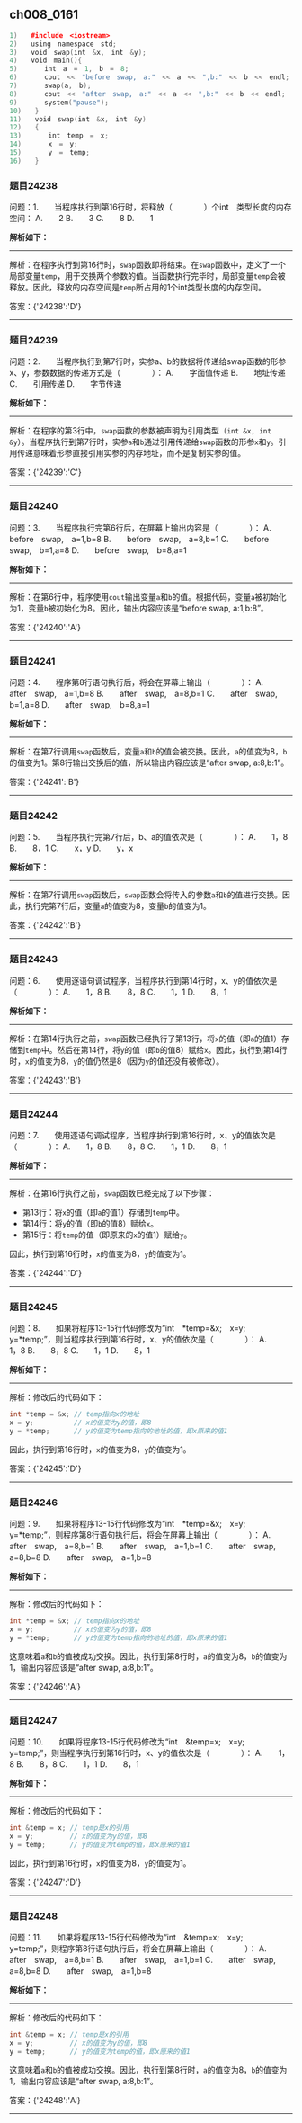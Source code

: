 ## ch008_0161
``` c++
1)　　#include　<iostream>
2)　　using　namespace　std;
3)　　void　swap(int　&x,　int　&y);
4)　　void　main(){
5)　　　　int　a　=　1,　b　=　8;
6)　　　　cout　<<　"before　swap,　a:"　<<　a　<<　",b:"　<<　b　<<　endl;
7)　　　　swap(a,　b);
8)　　　　cout　<<　"after　swap,　a:"　<<　a　<<　",b:"　<<　b　<<　endl;
9)　　　　system("pause");
10)　　}
11)　　void　swap(int　&x,　int　&y)
12)　　{
13)　　　　int　temp　=　x;
14)　　　　x　=　y;
15)　　　　y　=　temp;
16)　　}

```
### 题目24238
问题：1.　　当程序执行到第16行时，将释放（　　　　）个int　类型长度的内存空间：
A.　　2
B.　　3
C.　　8
D.　　1


**解析如下：**

------

解析：在程序执行到第16行时，`swap`函数即将结束。在`swap`函数中，定义了一个局部变量`temp`，用于交换两个参数的值。当函数执行完毕时，局部变量`temp`会被释放。因此，释放的内存空间是`temp`所占用的1个int类型长度的内存空间。

答案：{'24238':'D'}

------

### 题目24239
问题：2.　　当程序执行到第7行时，实参a、b的数据将传递给swap函数的形参x、y，参数数据的传递方式是（　　　　）：
A.　　字面值传递
B.　　地址传递
C.　　引用传递
D.　　字节传递


**解析如下：**

------

解析：在程序的第3行中，`swap`函数的参数被声明为引用类型（`int &x, int &y`）。当程序执行到第7行时，实参`a`和`b`通过引用传递给`swap`函数的形参`x`和`y`。引用传递意味着形参直接引用实参的内存地址，而不是复制实参的值。

答案：{'24239':'C'}

------

### 题目24240
问题：3.　　当程序执行完第6行后，在屏幕上输出内容是（　　　　）：
A.　　before　swap,　a=1,b=8
B.　　before　swap,　a=8,b=1
C.　　before　swap,　b=1,a=8
D.　　before　swap,　b=8,a=1


**解析如下：**

------

解析：在第6行中，程序使用`cout`输出变量`a`和`b`的值。根据代码，变量`a`被初始化为1，变量`b`被初始化为8。因此，输出内容应该是“before swap, a:1,b:8”。

答案：{'24240':'A'}

------

### 题目24241
问题：4.　　程序第8行语句执行后，将会在屏幕上输出（　　　　）：
A.　　after　swap,　a=1,b=8
B.　　after　swap,　a=8,b=1
C.　　after　swap,　b=1,a=8
D.　　after　swap,　b=8,a=1


**解析如下：**

------

解析：在第7行调用`swap`函数后，变量`a`和`b`的值会被交换。因此，`a`的值变为8，`b`的值变为1。第8行输出交换后的值，所以输出内容应该是“after swap, a:8,b:1”。

答案：{'24241':'B'}

------

### 题目24242
问题：5.　　当程序执行完第7行后，b、a的值依次是（　　　　）：
A.　　1，8
B.　　8，1
C.　　x，y
D.　　y，x


**解析如下：**

------

解析：在第7行调用`swap`函数后，`swap`函数会将传入的参数`a`和`b`的值进行交换。因此，执行完第7行后，变量`a`的值变为8，变量`b`的值变为1。

答案：{'24242':'B'}

------

### 题目24243
问题：6.　　使用逐语句调试程序，当程序执行到第14行时，x、y的值依次是（　　　　）：
A.　　1，8
B.　　8，8
C.　　1，1
D.　　8，1


**解析如下：**

------

解析：在第14行执行之前，`swap`函数已经执行了第13行，将`x`的值（即`a`的值1）存储到`temp`中。然后在第14行，将`y`的值（即`b`的值8）赋给`x`。因此，执行到第14行时，`x`的值变为8，`y`的值仍然是8（因为`y`的值还没有被修改）。

答案：{'24243':'B'}

------

### 题目24244
问题：7.　　使用逐语句调试程序，当程序执行到第16行时，x、y的值依次是（　　　　）：
A.　　1，8
B.　　8，8
C.　　1，1
D.　　8，1


**解析如下：**

------

解析：在第16行执行之前，`swap`函数已经完成了以下步骤：
- 第13行：将`x`的值（即`a`的值1）存储到`temp`中。
- 第14行：将`y`的值（即`b`的值8）赋给`x`。
- 第15行：将`temp`的值（即原来的`x`的值1）赋给`y`。

因此，执行到第16行时，`x`的值变为8，`y`的值变为1。

答案：{'24244':'D'}

------

### 题目24245
问题：8.　　如果将程序13-15行代码修改为“int　*temp=&x;　x=y;　y=*temp;”，则当程序执行到第16行时，x、y的值依次是（　　　　）：
A.　　1，8
B.　　8，8
C.　　1，1
D.　　8，1


**解析如下：**

------

解析：修改后的代码如下：
```cpp
int *temp = &x; // temp指向x的地址
x = y;          // x的值变为y的值，即8
y = *temp;      // y的值变为temp指向的地址的值，即x原来的值1
```
因此，执行到第16行时，`x`的值变为8，`y`的值变为1。

答案：{'24245':'D'}

------

### 题目24246
问题：9.　　如果将程序13-15行代码修改为“int　*temp=&x;　x=y;　y=*temp;”，则程序第8行语句执行后，将会在屏幕上输出（　　　　）：
A.　　after　swap,　a=8,b=1
B.　　after　swap,　a=1,b=1
C.　　after　swap,　a=8,b=8
D.　　after　swap,　a=1,b=8


**解析如下：**

------

解析：修改后的代码如下：
```cpp
int *temp = &x; // temp指向x的地址
x = y;          // x的值变为y的值，即8
y = *temp;      // y的值变为temp指向的地址的值，即x原来的值1
```
这意味着`a`和`b`的值被成功交换。因此，执行到第8行时，`a`的值变为8，`b`的值变为1，输出内容应该是“after swap, a:8,b:1”。

答案：{'24246':'A'}

------

### 题目24247
问题：10.　　如果将程序13-15行代码修改为“int　&temp=x;　x=y;　y=temp;”，则当程序执行到第16行时，x、y的值依次是（　　　　）：
A.　　1，8
B.　　8，8
C.　　1，1
D.　　8，1


**解析如下：**

------

解析：修改后的代码如下：
```cpp
int &temp = x; // temp是x的引用
x = y;         // x的值变为y的值，即8
y = temp;      // y的值变为temp的值，即x原来的值1
```
因此，执行到第16行时，`x`的值变为8，`y`的值变为1。

答案：{'24247':'D'}

------

### 题目24248
问题：11.　　如果将程序13-15行代码修改为“int　&temp=x;　x=y;　y=temp;”，则程序第8行语句执行后，将会在屏幕上输出（　　　　）：
A.　　after　swap,　a=8,b=1
B.　　after　swap,　a=1,b=1
C.　　after　swap,　a=8,b=8
D.　　after　swap,　a=1,b=8


**解析如下：**

------

解析：修改后的代码如下：
```cpp
int &temp = x; // temp是x的引用
x = y;         // x的值变为y的值，即8
y = temp;      // y的值变为temp的值，即x原来的值1
```
这意味着`a`和`b`的值被成功交换。因此，执行到第8行时，`a`的值变为8，`b`的值变为1，输出内容应该是“after swap, a:8,b:1”。

答案：{'24248':'A'}

------

